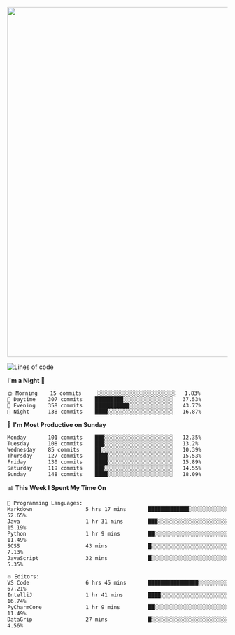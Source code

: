 <!--

[![Hits](https://hits.seeyoufarm.com/api/count/incr/badge.svg?url=https%3A%2F%2Fgithub.com/sangm1n)](https://hits.seeyoufarm.com) 
[![Repos Badge](https://badges.pufler.dev/repos/sangm1n)](https://badges.pufler.dev)
[![Github Badge](http://img.shields.io/badge/-github-black?style=flat-square&logo=github&logoColor=white&link=https:https://github.com/sangm1n/)](https://github.com/sangm1n/)
[![Netlify Badge](https://img.shields.io/badge/-TIL-00C7B7?style=flat-square&logo=Netlify&logoColor=white&link=https://sangminlog.netlify.com)](https://sangminlog.netlify.com)
[![Hugo Badge](https://img.shields.io/badge/-techblog-FF4088?style=flat-square&logo=Hugo&logoColor=white&link=https://sangm1n.github.io)](https://sangm1n.github.io)
[![Mail Badge](http://img.shields.io/badge/-mail-D14836?style=flat-square&logo=Gmail&logoColor=white&link=mailto:dltkd96als@naver.com)](mailto:dltkd96als@naver.com/)

![Lines of code](https://img.shields.io/badge/From%20Hello%20World%20I%27ve%20Written-3.9%20million%20lines%20of%20code-blue)
-->

<!--  -->

<p align="center">
  <a href="https://sangm1n.github.io/">
    <img src="https://user-images.githubusercontent.com/46131688/99881548-d1e5a180-2c5d-11eb-9a67-97cafab53637.png" width="800">
  </a>
</p>

<!--START_SECTION:waka-->
![Lines of code](https://img.shields.io/badge/From%20Hello%20World%20I%27ve%20Written-5.5%20million%20lines%20of%20code-blue)

**I'm a Night 🦉** 

```text
🌞 Morning    15 commits     ░░░░░░░░░░░░░░░░░░░░░░░░░   1.83% 
🌆 Daytime    307 commits    █████████░░░░░░░░░░░░░░░░   37.53% 
🌃 Evening    358 commits    ███████████░░░░░░░░░░░░░░   43.77% 
🌙 Night      138 commits    ████░░░░░░░░░░░░░░░░░░░░░   16.87%

```
📅 **I'm Most Productive on Sunday** 

```text
Monday       101 commits    ███░░░░░░░░░░░░░░░░░░░░░░   12.35% 
Tuesday      108 commits    ███░░░░░░░░░░░░░░░░░░░░░░   13.2% 
Wednesday    85 commits     ██░░░░░░░░░░░░░░░░░░░░░░░   10.39% 
Thursday     127 commits    ████░░░░░░░░░░░░░░░░░░░░░   15.53% 
Friday       130 commits    ████░░░░░░░░░░░░░░░░░░░░░   15.89% 
Saturday     119 commits    ███░░░░░░░░░░░░░░░░░░░░░░   14.55% 
Sunday       148 commits    ████░░░░░░░░░░░░░░░░░░░░░   18.09%

```


📊 **This Week I Spent My Time On** 

```text
💬 Programming Languages: 
Markdown                 5 hrs 17 mins       █████████████░░░░░░░░░░░░   52.65% 
Java                     1 hr 31 mins        ███░░░░░░░░░░░░░░░░░░░░░░   15.19% 
Python                   1 hr 9 mins         ██░░░░░░░░░░░░░░░░░░░░░░░   11.49% 
SCSS                     43 mins             █░░░░░░░░░░░░░░░░░░░░░░░░   7.13% 
JavaScript               32 mins             █░░░░░░░░░░░░░░░░░░░░░░░░   5.35%

🔥 Editors: 
VS Code                  6 hrs 45 mins       ████████████████░░░░░░░░░   67.21% 
IntelliJ                 1 hr 41 mins        ████░░░░░░░░░░░░░░░░░░░░░   16.74% 
PyCharmCore              1 hr 9 mins         ██░░░░░░░░░░░░░░░░░░░░░░░   11.49% 
DataGrip                 27 mins             █░░░░░░░░░░░░░░░░░░░░░░░░   4.56%

```


<!--END_SECTION:waka-->


<!--
**sangm1n/sangm1n** is a ✨ _special_ ✨ repository because its `README.md` (this file) appears on your GitHub profile.

Here are some ideas to get you started:

- 🔭 I’m currently working on ...
- 🌱 I’m currently learning ...
- 👯 I’m looking to collaborate on ...
- 🤔 I’m looking for help with ...
- 💬 Ask me about ...
- 📫 How to reach me: ...
- 😄 Pronouns: ...
- ⚡ Fun fact: ...

https://shields.io/
-->


